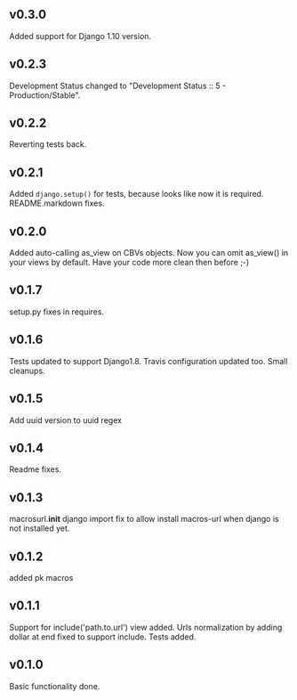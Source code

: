 v0.3.0
------

Added support for Django 1.10 version.

v0.2.3
------

Development Status changed to "Development Status :: 5 - Production/Stable".

v0.2.2
------

Reverting tests back.

v0.2.1
------

Added `django.setup()` for tests, because looks like now it is required. README.markdown fixes.

v0.2.0
------

Added auto-calling as_view on CBVs objects. Now you can omit as_view() in your views by default. 
Have your code more clean then before ;-)

v0.1.7
------

setup.py fixes in requires.

v0.1.6
------

Tests updated to support Django1.8. Travis configuration updated too. Small cleanups.

v0.1.5
------

Add uuid version to uuid regex

v0.1.4
------

Readme fixes.

v0.1.3
------

macrosurl.__init__ django import fix to allow install macros-url when django is not installed yet.

v0.1.2
------

added pk macros

v0.1.1
------

Support for include('path.to.url') view added. Urls normalization by adding dollar at end fixed to support include. Tests added.

v0.1.0
------

Basic functionality done.